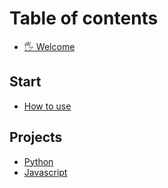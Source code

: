 # Table of contents

* [🖐️ Welcome](README.md)

## Start

* [How to use](start/how-to-use.md)

## Projects

* [Python](projects/python-project.md)
* [Javascript](projects/javascript-project.md)
